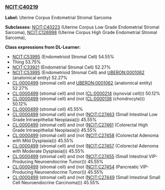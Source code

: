 
### [NCIT:C40219](http://purl.obolibrary.org/obo/NCIT_C40219)
**Label:** Uterine Corpus Endometrial Stromal Sarcoma

**Subclasses:** [NCIT:C40223](http://purl.obolibrary.org/obo/NCIT_C40223) (Uterine Corpus Low Grade Endometrial Stromal Sarcoma), [NCIT:C126998](http://purl.obolibrary.org/obo/NCIT_C126998) (Uterine Corpus High Grade Endometrial Stromal Sarcoma), 

**Class expressions from DL-Learner:**

- [NCIT:C53995](http://purl.obolibrary.org/obo/NCIT_C53995) (Endometrioid Stromal Cell) 54.55%
- Thing 53.75%
- [NCIT:C33921](http://purl.obolibrary.org/obo/NCIT_C33921) (Endometrial Stromal Cell) 52.27%
- [NCIT:C53995](http://purl.obolibrary.org/obo/NCIT_C53995) (Endometrioid Stromal Cell) and [UBERON:0001062](http://purl.obolibrary.org/obo/UBERON_0001062) (anatomical entity) 52.27%
- [CL:0000499](http://purl.obolibrary.org/obo/CL_0000499) (stromal cell) and [UBERON:0001062](http://purl.obolibrary.org/obo/UBERON_0001062) (anatomical entity) 52.27%
- [CL:0000499](http://purl.obolibrary.org/obo/CL_0000499) (stromal cell) and (not ([CL:0000214](http://purl.obolibrary.org/obo/CL_0000214) (synovial cell))) 50.12%
- [CL:0000499](http://purl.obolibrary.org/obo/CL_0000499) (stromal cell) and (not ([CL:0000138](http://purl.obolibrary.org/obo/CL_0000138) (chondrocyte))) 50.12%
- [CL:0000499](http://purl.obolibrary.org/obo/CL_0000499) (stromal cell) 45.55%
- [CL:0000499](http://purl.obolibrary.org/obo/CL_0000499) (stromal cell) and (not ([NCIT:C27463](http://purl.obolibrary.org/obo/NCIT_C27463) (Small Intestinal Low Grade Intraepithelial Neoplasia))) 45.55%
- [CL:0000499](http://purl.obolibrary.org/obo/CL_0000499) (stromal cell) and (not ([NCIT:C27461](http://purl.obolibrary.org/obo/NCIT_C27461) (Colorectal High Grade Intraepithelial Neoplasia))) 45.55%
- [CL:0000499](http://purl.obolibrary.org/obo/CL_0000499) (stromal cell) and (not ([NCIT:C27458](http://purl.obolibrary.org/obo/NCIT_C27458) (Colorectal Adenoma with Mild Dysplasia))) 45.55%
- [CL:0000499](http://purl.obolibrary.org/obo/CL_0000499) (stromal cell) and (not ([NCIT:C27457](http://purl.obolibrary.org/obo/NCIT_C27457) (Colorectal Adenoma with Moderate Dysplasia))) 45.55%
- [CL:0000499](http://purl.obolibrary.org/obo/CL_0000499) (stromal cell) and (not ([NCIT:C27455](http://purl.obolibrary.org/obo/NCIT_C27455) (Small Intestinal VIP-Producing Neuroendocrine Tumor))) 45.55%
- [CL:0000499](http://purl.obolibrary.org/obo/CL_0000499) (stromal cell) and (not ([NCIT:C27454](http://purl.obolibrary.org/obo/NCIT_C27454) (Pancreatic VIP-Producing Neuroendocrine Tumor))) 45.55%
- [CL:0000499](http://purl.obolibrary.org/obo/CL_0000499) (stromal cell) and (not ([NCIT:C27449](http://purl.obolibrary.org/obo/NCIT_C27449) (Small Intestinal Small Cell Neuroendocrine Carcinoma))) 45.55%


